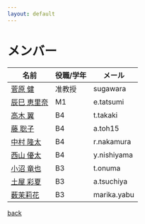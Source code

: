 ```yaml
---
layout: default
---
```


# メンバー

|名前                          | 役職/学年  | メール  |
|-----------------------------|-----------|---------|
|[菅原 健](./sugawara.html)    | 准教授 | sugawara  |
|[辰巳 恵里奈](./tatsumi.html ) | M1    | e.tatsumi |
|[高木 翼](./takaki.html)      | B4    | t.takaki |
|[藤 聡子](./toh.html)         | B4    | a.toh15 |
|[中村 隆太](./nakamura.html)  | B4    | r.nakamura |
|[西山 優太](./nishiyama.html) | B4    | y.nishiyama |
|[小沼 竜也](./onuma.html)      | B3   | t.onuma |
|[土屋 彩夏](./tsuchiya.html)   | B3    | a.tsuchiya |
|[薮茉莉花](./yabu.html)        | B3    | marika.yabu |


[back](./)
